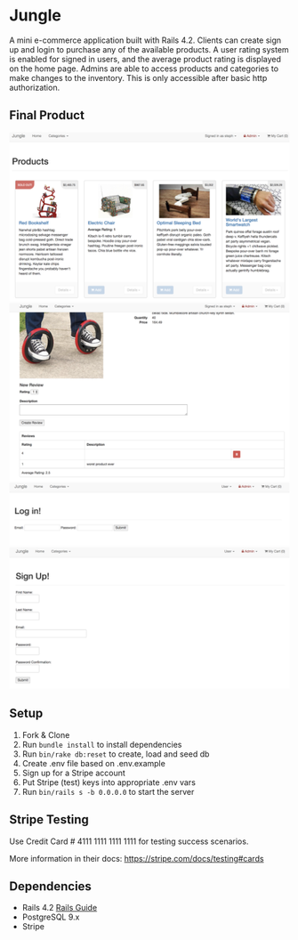 # Jungle

A mini e-commerce application built with Rails 4.2. Clients can create sign up and login to purchase any of the available products. A user rating system is enabled for signed in users, and the average product rating is displayed on the home page. Admins are able to access products and categories to make changes to the inventory. This is only accessible after basic http authorization.

## Final Product

!["Home Page"](https://raw.githubusercontent.com/SjS16/jungle-rails/master/readme_images/Screen%20Shot%202018-03-02%20at%201.22.55%20PM.png)
!["Product Page with Review"](https://raw.githubusercontent.com/SjS16/jungle-rails/master/readme_images/Screen%20Shot%202018-03-02%20at%201.22.14%20PM.png)
!["Login Page"](https://raw.githubusercontent.com/SjS16/jungle-rails/master/readme_images/Screen%20Shot%202018-03-02%20at%201.22.37%20PM.png)
!["Sign Up Page"](https://raw.githubusercontent.com/SjS16/jungle-rails/master/readme_images/Screen%20Shot%202018-03-02%20at%201.26.28%20PM.png)


## Setup

1. Fork & Clone
2. Run `bundle install` to install dependencies
3. Run `bin/rake db:reset` to create, load and seed db
4. Create .env file based on .env.example
5. Sign up for a Stripe account
6. Put Stripe (test) keys into appropriate .env vars
7. Run `bin/rails s -b 0.0.0.0` to start the server

## Stripe Testing

Use Credit Card # 4111 1111 1111 1111 for testing success scenarios.

More information in their docs: <https://stripe.com/docs/testing#cards>

## Dependencies

* Rails 4.2 [Rails Guide](http://guides.rubyonrails.org/v4.2/)
* PostgreSQL 9.x
* Stripe


